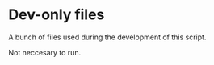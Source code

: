 # Dev-only files

A bunch of files used during the development of this script.

Not neccesary to run.